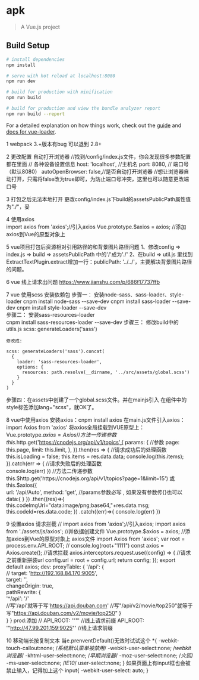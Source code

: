 # apk

> A Vue.js project

## Build Setup

``` bash
# install dependencies
npm install

# serve with hot reload at localhost:8080
npm run dev

# build for production with minification
npm run build

# build for production and view the bundle analyzer report
npm run build --report
```

For a detailed explanation on how things work, check out the [guide](http://vuejs-templates.github.io/webpack/) and [docs for vue-loader](http://vuejs.github.io/vue-loader).

 1 webpack 3.+版本有bug 可以退到 2.8+

 2 更改配置 自动打开浏览器
//找到/config/index.js文件，你会发现很多参数配置都在里面
// 各种设备设置信息
host: 'localhost', //主机名
port: 8080, // 端口号（默认8080）
autoOpenBrowser: false,//是否自动打开浏览器
//想让浏览器自动打开，只需将false改为true即可，为防止端口号冲突，这里也可以随意更改端口号

 3 打包之后无法本地打开
 更改config/index.js下build的assetsPublicPath属性值为"./"，妥

 4 使用axios  
 import axios from 'axios';//引入axios
Vue.prototype.$axios = axios; //添加axios到Vue的原型对象上

5 vue项目打包后资源相对引用路径的和背景图片路径问题
1、修改config => index.js => build => assetsPublicPath 中的'/'成为'./'
2、在build => util.js 里找到ExtractTextPlugin.extract增加一行：publicPath: '../../'，主要解决背景图片路径的问题。


6 vue  线上请求出问题
https://www.jianshu.com/p/686f17737ffb

7 vue  使用scss  安装依赖包
步骤一： 安装node-sass、sass-loader、style-loader
    cnpm install node-sass --save-dev
    cnpm install sass-loader --save-dev
    cnpm install style-loader --save-dev  
步骤二： 安装sass-resources-loader	
	cnpm install sass-resources-loader --save-dev
步骤三： 修改build中的utils.js
scss: generateLoaders('sass')

    修改成:

    scss: generateLoaders('sass').concat(
      {
        loader: 'sass-resources-loader',
        options: {
          resources: path.resolve(__dirname, '../src/assets/global.scss')
        }
      }
    )
步骤四：在assets中创建了一个global.scss文件。并在mainjs引入
在组件中的style标签添加lang="scss"，就OK了。

8 vue中使用axios
安装axios：cnpm install axios
在main.js文件引入axios：import Axios from 'axios'
将axios全局挂载到VUE原型上：Vue.prototype.$axios=Axios
//方法一传递参数
this.$http.get('https://cnodejs.org/api/v1/topics',{
      params: {                           //参数
        page: this.page,
        limit: this.limit,
      },
    }).then(res => {                   //请求成功后的处理函数     
      this.isLoading = false;
      this.items = res.data.data;
      console.log(this.items);   
    }).catch(err => {                 //请求失败后的处理函数   
      console.log(err)
    })
//方法二传递参数
this.$http.get('https://cnodejs.org/api/v1/topics?page=1&limit=15')
或
this.$axios({  
            url: '/api/Auto',
            method: 'get',
          //params参数必写 , 如果没有参数传{}也可以
            data:{ 
            }
          })
          .then((res)=>{
            this.codeImgUrl="data:image/png;base64,"+res.data.msg;
            this.codeId=res.data.code;
          })
          .catch((err)=>{
            console.log(err)
          })
		  
9 设置axios 请求拦截
// import axios from 'axios';//引入axios;
import axios from './assets/js/axios';   //并依据创建文件
Vue.prototype.$axios = axios; //添加axios到Vue的原型对象上
axios文件
import Axios from 'axios';
var root = process.env.API_ROOT;
// console.log(root+"1111")
const axios = Axios.create();
//请求拦截
axios.interceptors.request.use((config) => {
    //请求之前重新拼装url
    config.url = root + config.url;
    return config;
});
export default axios;
dev:
proxyTable: {
      '/api': {  
        // target: 'http://192.168.84.170:9005',  
        target: '',  
        changeOrigin: true,  
        pathRewrite: {  
            '^/api': '/'  
            //写'/api'就等于写'https://api.douban.com'
            //写"/api/v2/movie/top250"就等于写"https://api.douban.com/v2/movie/top250"
        }  
      }
    }
prod:添加
// API_ROOT: '""'   //线上请求前缀
  API_ROOT: '"http://47.99.201.159:9025"'   //线上请求前缀

10 移动端长按复制文本
当e.prenventDefault()无效时试试这个
*{
  -webkit-touch-callout:none;  /*系统默认菜单被禁用*/
  -webkit-user-select:none; /*webkit浏览器*/
  -khtml-user-select:none; /*早期浏览器*/
  -moz-user-select:none; /*火狐*/
  -ms-user-select:none;  /*IE10*/
  user-select:none;
}
如果页面上有input框也会被禁止输入，记得加上这个
input{
  -webkit-user-select: auto;
}
